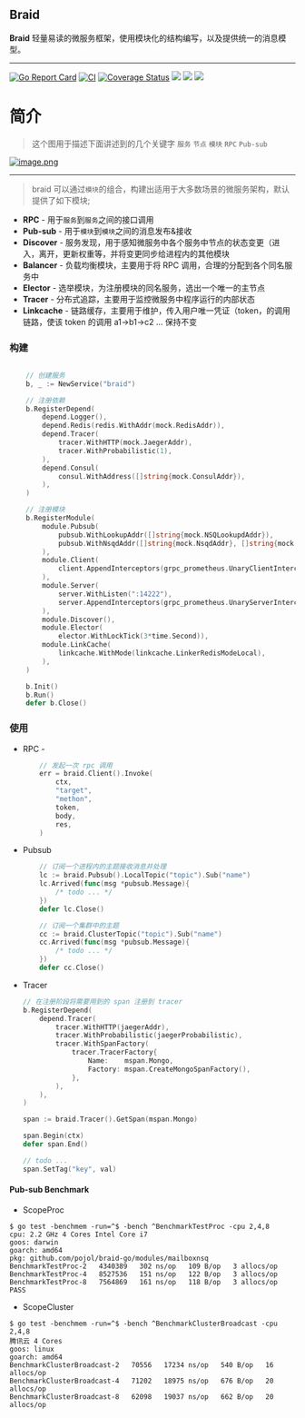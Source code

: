 ## Braid
**Braid** 轻量易读的微服务框架，使用模块化的结构编写，以及提供统一的消息模型。

---

[![Go Report Card](https://goreportcard.com/badge/github.com/pojol/braid-go)](https://goreportcard.com/report/github.com/pojol/braid-go)
[![CI](https://github.com/pojol/braid-go/actions/workflows/actions.yml/badge.svg?branch=develop)](https://github.com/pojol/braid-go/actions/workflows/actions.yml)
[![Coverage Status](https://coveralls.io/repos/github/pojol/braid-go/badge.svg?branch=develop)](https://coveralls.io/github/pojol/braid-go?branch=develop)
[![](https://img.shields.io/badge/sample-%E6%A0%B7%E4%BE%8B-2ca5e0?style=flat&logo=appveyor)](https://github.com/pojol/braidgo-sample)
[![](https://img.shields.io/badge/doc-%E6%96%87%E6%A1%A3-2ca5e0?style=flat&logo=appveyor)](https://docs.braid-go.fun)
[![](https://img.shields.io/badge/slack-%E4%BA%A4%E6%B5%81-2ca5e0?style=flat&logo=slack)](https://join.slack.com/t/braid-world/shared_invite/zt-mw95pa7m-0Kak8lwE3o4KGMaTuxatJw)


# 简介

> 这个图用于描述下面讲述到的几个关键字 `服务` `节点` `模块` `RPC` `Pub-sub`

[![image.png](https://i.postimg.cc/d3GX2X3S/image.png)](https://postimg.cc/CRwTD9J7)

---

> braid 可以通过`模块`的组合，构建出适用于大多数场景的微服务架构，默认提供了如下模块;

* **RPC** - 用于`服务`到`服务`之间的接口调用
* **Pub-sub** - 用于`模块`到`模块`之间的消息发布&接收
* **Discover** - 服务发现，用于感知微服务中各个服务中节点的状态变更（进入，离开，更新权重等，并将变更同步给进程内的其他模块
* **Balancer** - 负载均衡模块，主要用于将 RPC 调用，合理的分配到各个同名服务中
* **Elector** - 选举模块，为注册模块的同名服务，选出一个唯一的主节点
* **Tracer** - 分布式追踪，主要用于监控微服务中程序运行的内部状态
* **Linkcache** - 链路缓存，主要用于维护，传入用户唯一凭证（token，的调用链路，使该 token 的调用 a1->b1->c2 ... 保持不变

### 构建

```go
	
	// 创建服务
	b, _ := NewService("braid")

	// 注册依赖
	b.RegisterDepend(
		depend.Logger(),
		depend.Redis(redis.WithAddr(mock.RedisAddr)),
		depend.Tracer(
			tracer.WithHTTP(mock.JaegerAddr),
			tracer.WithProbabilistic(1),
		),
		depend.Consul(
			consul.WithAddress([]string{mock.ConsulAddr}),
		),
	)

	// 注册模块
	b.RegisterModule(
		module.Pubsub(
			pubsub.WithLookupAddr([]string{mock.NSQLookupdAddr}),
			pubsub.WithNsqdAddr([]string{mock.NsqdAddr}, []string{mock.NsqdHttpAddr}),
		),
		module.Client(
			client.AppendInterceptors(grpc_prometheus.UnaryClientInterceptor),
		),
		module.Server(
			server.WithListen(":14222"),
			server.AppendInterceptors(grpc_prometheus.UnaryServerInterceptor),
		),
		module.Discover(),
		module.Elector(
			elector.WithLockTick(3*time.Second)),
		module.LinkCache(
			linkcache.WithMode(linkcache.LinkerRedisModeLocal),
		),
	)

	b.Init()
	b.Run()
	defer b.Close()

```

### 使用
* RPC - 
	```go
		// 发起一次 rpc 调用
		err = braid.Client().Invoke(
			ctx,
			"target",
			"methon",
			token,
			body,
			res,
		)
	```
* Pubsub
	```go
		// 订阅一个进程内的主题接收消息并处理
		lc := braid.Pubsub().LocalTopic("topic").Sub("name")
		lc.Arrived(func(msg *pubsub.Message){ 
			/* todo ... */ 
		})
		defer lc.Close()

		// 订阅一个集群中的主题
		cc := braid.ClusterTopic("topic").Sub("name")
		cc.Arrived(func(msg *pubsub.Message){ 
			/* todo ... */
		})
		defer cc.Close()
	```
* Tracer
	```go
	// 在注册阶段将需要用到的 span 注册到 tracer
	b.RegisterDepend(
		depend.Tracer(
			tracer.WithHTTP(jaegerAddr),
			tracer.WithProbabilistic(jaegerProbabilistic),
			tracer.WithSpanFactory(
				tracer.TracerFactory{
					Name:    mspan.Mongo,
					Factory: mspan.CreateMongoSpanFactory(),
				},
			),
		),
	)

	span := braid.Tracer().GetSpan(mspan.Mongo)

	span.Begin(ctx)
	defer span.End()

	// todo ...
	span.SetTag("key", val)
	```

#### **Pub-sub** Benchmark
*  ScopeProc

```shell
$ go test -benchmem -run=^$ -bench ^BenchmarkTestProc -cpu 2,4,8
cpu: 2.2 GHz 4 Cores Intel Core i7
goos: darwin
goarch: amd64
pkg: github.com/pojol/braid-go/modules/mailboxnsq
BenchmarkTestProc-2   4340389   302 ns/op   109 B/op   3 allocs/op
BenchmarkTestProc-4   8527536   151 ns/op   122 B/op   3 allocs/op
BenchmarkTestProc-8   7564869   161 ns/op   118 B/op   3 allocs/op
PASS
```

* ScopeCluster

```shell
$ go test -benchmem -run=^$ -bench ^BenchmarkClusterBroadcast -cpu 2,4,8
腾讯云 4 Cores
goos: linux
goarch: amd64
BenchmarkClusterBroadcast-2   70556   17234 ns/op   540 B/op   16 allocs/op
BenchmarkClusterBroadcast-4   71202   18975 ns/op   676 B/op   20 allocs/op
BenchmarkClusterBroadcast-8   62098   19037 ns/op   662 B/op   20 allocs/op
```